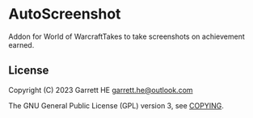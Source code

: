 # AutoScreenshot

Addon for World of WarcraftTakes to take screenshots on achievement earned.

## License

Copyright (C) 2023 Garrett HE <garrett.he@outlook.com>

The GNU General Public License (GPL) version 3, see [COPYING](./COPYING).
